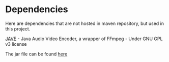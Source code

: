 # Dependencies

Here are dependencies that are not hosted in maven repository, but used in this project.

[JAVE](http://www.sauronsoftware.it/projects/jave/index.php) - Java Audio Video Encoder, a wrapper of FFmpeg - Under GNU GPL v3 license 

The jar file can be found [here](http://www.sauronsoftware.it/projects/jave/download.php)